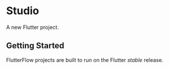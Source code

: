 # Studio

A new Flutter project.

## Getting Started

FlutterFlow projects are built to run on the Flutter _stable_ release.
